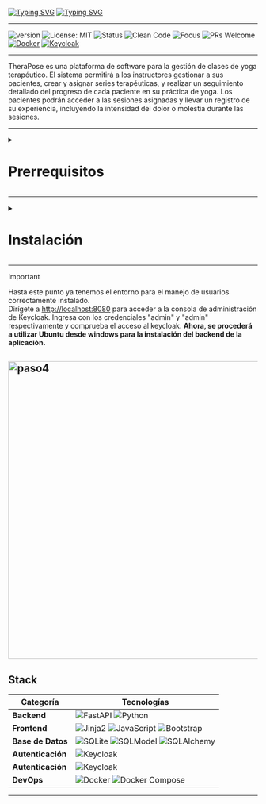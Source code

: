 [![Typing SVG](https://readme-typing-svg.demolab.com?font=Press+Start+2P&weight=900&size=28&pause=1000&color=003566&background=FFFFFF&center=true&vCenter=true&width=800&height=100&lines=CleanCoders;+Proyecto+calidad+v1.0)](https://git.io/typing-svg)
[![Typing SVG](https://readme-typing-svg.demolab.com?font=Press+Start+2P&weight=900&size=28&pause=1200&color=003566&background=FFFFFF&center=true&vCenter=true&width=800&height=100&lines=TheraPose+%F0%9F%A7%98%E2%80%8D%E2%99%80%EF%B8%8F)](https://git.io/typing-svg)

---

![version](https://img.shields.io/badge/version-1.0.0-blue) ![License: MIT](https://img.shields.io/badge/License-MIT-yellow.svg) ![Status](https://img.shields.io/badge/status-en%20desarrollo-orange) ![Clean Code](https://img.shields.io/badge/code%20style-clean--code-brightgreen) ![Focus](https://img.shields.io/badge/yoga-terapéutico-blueviolet) ![PRs Welcome](https://img.shields.io/badge/PRs-welcome-brightgreen.svg) [![Docker](https://img.shields.io/badge/Docker-2CA5E0?style=flat&logo=docker&logoColor=white)](https://docs.docker.com/) [![Keycloak](https://img.shields.io/badge/Keycloak-2CA5E0?style=flat&logo=keycloak&logoColor=white)](https://www.keycloak.org/)

---

TheraPose es una plataforma de software para la gestión de clases de yoga terapéutico. El sistema permitirá a los instructores gestionar a sus pacientes, crear y asignar series terapéuticas, y realizar un seguimiento detallado del progreso de cada paciente en su práctica de yoga. Los pacientes podrán acceder a las sesiones asignadas y llevar un registro de su experiencia, incluyendo la intensidad del dolor o molestia durante las sesiones.

---

<details><summary><h1>Prerrequisitos</h1></summary>

-   <b>WSL 2</b> habilitado - Windows 10/11.
-   Tener <b> Ubuntu </b> instalado desde la Microsoft Store
-   <b> Docker </b> (Docker Desktop).
-   Git (Clonar el repositorio).
-   Python 3.11+.
</details>

---

<details><summary><h1>Instalación</h1></summary>

### 1. Descargar imagen personalizada de Keycloak en el bash.

```bash
docker pull bryanhert/keycloak-yoga:26.1.3

```

<img src="https://raw.githubusercontent.com/juansuarezb/TheraPose_v1.0/refs/heads/feature/jenkins/images/paso1.avif" alt="paso1" width="600" height="auto">

### 2. Navega al directorio donde quieres descargar el proyecto y clona el repositorio en tu máquina local. Finalmente, dirígete al proyecto descargado.

```bash
git clone https://github.com/juansuarezb/TheraPose_v1.0.git
cd TheraPose_v1.0
```

<img src="https://raw.githubusercontent.com/juansuarezb/TheraPose_v1.0/refs/heads/feature/jenkins/images/paso2.webp" alt="paso2" width="600" height="auto">

### 3. Levantar los servicios con Docker Compose (dentro del proyecto descargado).

```bash
docker compose -f docker-compose.yml up -d --build
```

o

```bash
docker-compose up -d
```

<img src="https://raw.githubusercontent.com/juansuarezb/TheraPose_v1.0/refs/heads/feature/jenkins/images/paso3.webp" alt="paso3" width="600" height="auto"/> <br>
<img src="https://raw.githubusercontent.com/juansuarezb/TheraPose_v1.0/refs/heads/feature/jenkins/images/paso8.avif" alt="paso8" width="600" height="auto">

</details>

---

> [!IMPORTANT]
> Hasta este punto ya tenemos el entorno para el manejo de usuarios correctamente instalado.  
> Dirígete a [http://localhost:8080](http://localhost:8080) para acceder a la consola de administración de Keycloak.
> Ingresa con los credenciales "admin" y "admin" respectivamente y comprueba el acceso al keycloak.
> <b>Ahora, se procederá a utilizar Ubuntu desde windows para la instalación del backend de la aplicación. </b>

## <img src="https://raw.githubusercontent.com/juansuarezb/TheraPose_v1.0/refs/heads/feature/jenkins/images/paso4.webp" alt="paso4" width="600" height="auto">

## Stack

| Categoría         | Tecnologías                                                                                                                                                                                                                                                                                                                                                                            |
| ----------------- | -------------------------------------------------------------------------------------------------------------------------------------------------------------------------------------------------------------------------------------------------------------------------------------------------------------------------------------------------------------------------------------- |
| **Backend**       | ![FastAPI](https://img.shields.io/badge/FastAPI-0.103.1-informational?style=flat&logo=fastapi&logoColor=white&color=6aa6f8) ![Python](https://img.shields.io/badge/Python-3.11-informational?style=flat&logo=python&logoColor=white&color=6aa6f8)                                                                                                                                      |
| **Frontend**      | ![Jinja2](https://img.shields.io/badge/Jinja2-3.1.2-informational?style=flat&logo=jinja&logoColor=white&color=6aa6f8) ![JavaScript](https://img.shields.io/badge/JavaScript-ES6-informational?style=flat&logo=javascript&logoColor=white&color=6aa6f8) ![Bootstrap](https://img.shields.io/badge/Bootstrap-5.3-informational?style=flat&logo=bootstrap&logoColor=white&color=6aa6f8)   |
| **Base de Datos** | ![SQLite](https://img.shields.io/badge/SQLite-3.42-informational?style=flat&logo=sqlite&logoColor=white&color=6aa6f8) ![SQLModel](https://img.shields.io/badge/SQLModel-0.0.14-informational?style=flat&logo=sqlalchemy&logoColor=white&color=6aa6f8) ![SQLAlchemy](https://img.shields.io/badge/SQLAlchemy-2.0-informational?style=flat&logo=sqlalchemy&logoColor=white&color=6aa6f8) |
| **Autenticación** | ![Keycloak](https://img.shields.io/badge/Keycloak-22.0.1-informational?style=flat&logo=keycloak&logoColor=white&color=6aa6f8)                                                                                                                                                                                                                                                          |
| **Autenticación** | ![Keycloak](https://img.shields.io/badge/Keycloak-22.0.1-informational?style=flat&logo=keycloak&logoColor=white&color=6aa6f8)                                                                                                                                                                                                                                                          |
| **DevOps**        | ![Docker](https://img.shields.io/badge/Docker-24.0-informational?style=flat&logo=docker&logoColor=white&color=6aa6f8) ![Docker Compose](https://img.shields.io/badge/Docker_Compose-2.22-informational?style=flat&logo=docker&logoColor=white&color=6aa6f8)                                                                                                                            |

---
